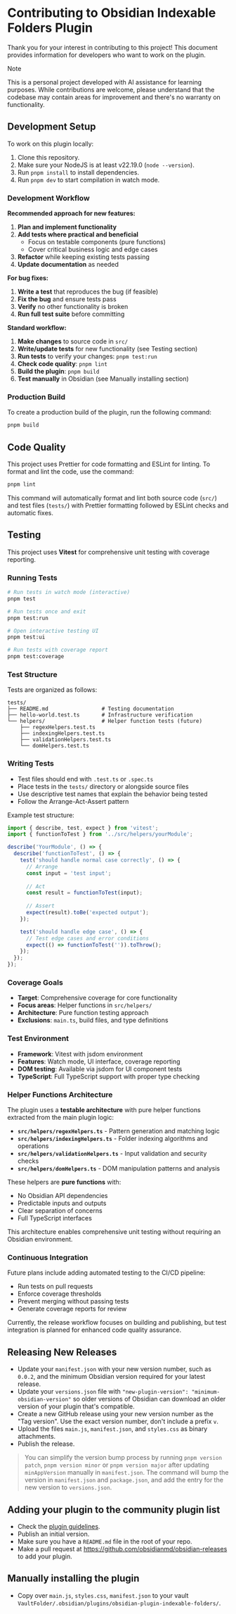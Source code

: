 # Contributing to Obsidian Indexable Folders Plugin

Thank you for your interest in contributing to this project! This document provides information for developers who want to work on the plugin.

> [!NOTE]
> This is a personal project developed with AI assistance for learning purposes. While contributions are welcome, please understand that the codebase may contain areas for improvement and there's no warranty on functionality.

## Development Setup

To work on this plugin locally:

1. Clone this repository.
2. Make sure your NodeJS is at least v22.19.0 (`node --version`).
3. Run `pnpm install` to install dependencies.
4. Run `pnpm dev` to start compilation in watch mode.

### Development Workflow

**Recommended approach for new features:**

1. **Plan and implement functionality**
2. **Add tests where practical and beneficial**
   - Focus on testable components (pure functions)
   - Cover critical business logic and edge cases
3. **Refactor** while keeping existing tests passing
4. **Update documentation** as needed

**For bug fixes:**

1. **Write a test** that reproduces the bug (if feasible)
2. **Fix the bug** and ensure tests pass
3. **Verify** no other functionality is broken
4. **Run full test suite** before committing

**Standard workflow:**

1. **Make changes** to source code in `src/`
2. **Write/update tests** for new functionality (see Testing section)
3. **Run tests** to verify your changes: `pnpm test:run`
4. **Check code quality**: `pnpm lint`
5. **Build the plugin**: `pnpm build`
6. **Test manually** in Obsidian (see Manually installing section)

### Production Build

To create a production build of the plugin, run the following command:

```bash
pnpm build
```

## Code Quality

This project uses Prettier for code formatting and ESLint for linting. To format and lint the code, use the command:

```bash
pnpm lint
```

This command will automatically format and lint both source code (`src/`) and test files (`tests/`) with Prettier formatting followed by ESLint checks and automatic fixes.

## Testing

This project uses **Vitest** for comprehensive unit testing with coverage reporting.

### Running Tests

```bash
# Run tests in watch mode (interactive)
pnpm test

# Run tests once and exit
pnpm test:run

# Open interactive testing UI
pnpm test:ui

# Run tests with coverage report
pnpm test:coverage
```

### Test Structure

Tests are organized as follows:

```
tests/
├── README.md                 # Testing documentation
├── hello-world.test.ts       # Infrastructure verification
└── helpers/                  # Helper function tests (future)
    ├── regexHelpers.test.ts
    ├── indexingHelpers.test.ts
    ├── validationHelpers.test.ts
    └── domHelpers.test.ts
```

### Writing Tests

- Test files should end with `.test.ts` or `.spec.ts`
- Place tests in the `tests/` directory or alongside source files
- Use descriptive test names that explain the behavior being tested
- Follow the Arrange-Act-Assert pattern

Example test structure:

```typescript
import { describe, test, expect } from 'vitest';
import { functionToTest } from '../src/helpers/yourModule';

describe('YourModule', () => {
  describe('functionToTest', () => {
    test('should handle normal case correctly', () => {
      // Arrange
      const input = 'test input';
      
      // Act
      const result = functionToTest(input);
      
      // Assert
      expect(result).toBe('expected output');
    });

    test('should handle edge case', () => {
      // Test edge cases and error conditions
      expect(() => functionToTest('')).toThrow();
    });
  });
});
```

### Coverage Goals

- **Target**: Comprehensive coverage for core functionality
- **Focus areas**: Helper functions in `src/helpers/`
- **Architecture**: Pure function testing approach
- **Exclusions**: `main.ts`, build files, and type definitions

### Test Environment

- **Framework**: Vitest with jsdom environment
- **Features**: Watch mode, UI interface, coverage reporting
- **DOM testing**: Available via jsdom for UI component tests
- **TypeScript**: Full TypeScript support with proper type checking

### Helper Functions Architecture

The plugin uses a **testable architecture** with pure helper functions extracted from the main plugin logic:

- **`src/helpers/regexHelpers.ts`** - Pattern generation and matching logic
- **`src/helpers/indexingHelpers.ts`** - Folder indexing algorithms and operations  
- **`src/helpers/validationHelpers.ts`** - Input validation and security checks
- **`src/helpers/domHelpers.ts`** - DOM manipulation patterns and analysis

These helpers are **pure functions** with:

- No Obsidian API dependencies
- Predictable inputs and outputs
- Clear separation of concerns
- Full TypeScript interfaces

This architecture enables comprehensive unit testing without requiring an Obsidian environment.

### Continuous Integration

Future plans include adding automated testing to the CI/CD pipeline:

- Run tests on pull requests
- Enforce coverage thresholds
- Prevent merging without passing tests
- Generate coverage reports for review

Currently, the release workflow focuses on building and publishing, but test integration is planned for enhanced code quality assurance.

## Releasing New Releases

- Update your `manifest.json` with your new version number, such as `0.0.2`, and the minimum Obsidian version required for your latest release.
- Update your `versions.json` file with `"new-plugin-version": "minimum-obsidian-version"` so older versions of Obsidian can download an older version of your plugin that's compatible.
- Create a new GitHub release using your new version number as the "Tag version". Use the exact version number, don't include a prefix `v`.
- Upload the files `main.js`, `manifest.json`, and `styles.css` as binary attachments.
- Publish the release.

> You can simplify the version bump process by running `pnpm version patch`, `pnpm version minor` or `pnpm version major` after updating `minAppVersion` manually in `manifest.json`. The command will bump the version in `manifest.json` and `package.json`, and add the entry for the new version to `versions.json`.

## Adding your plugin to the community plugin list

- Check the [plugin guidelines](https://docs.obsidian.md/Plugins/Releasing/Plugin+guidelines).
- Publish an initial version.
- Make sure you have a `README.md` file in the root of your repo.
- Make a pull request at <https://github.com/obsidianmd/obsidian-releases> to add your plugin.

## Manually installing the plugin

- Copy over `main.js`, `styles.css`, `manifest.json` to your vault `VaultFolder/.obsidian/plugins/obsidian-plugin-indexable-folders/`.
